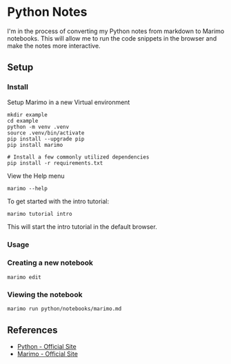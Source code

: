 # Python Notes

I'm in the process of converting my Python notes from markdown to Marimo notebooks. This will allow me to 
run the code snippets in the browser and make the notes more interactive.

## Setup

### Install

Setup Marimo in a new Virtual environment
```shell
mkdir example
cd example
python -m venv .venv
source .venv/bin/activate
pip install --upgrade pip
pip install marimo

# Install a few commonly utilized dependencies
pip install -r requirements.txt
```

View the Help menu

```shell
marimo --help
```

To get started with the intro tutorial:

```shell
marimo tutorial intro
```

This will start the intro tutorial in the default browser.

### Usage

### Creating a new notebook

```shell
marimo edit
```

### Viewing the notebook

```shell
marimo run python/notebooks/marimo.md
```

## References

- [Python - Official Site](https://www.python.org/)
- [Marimo - Official Site](https://marimo.io/)
